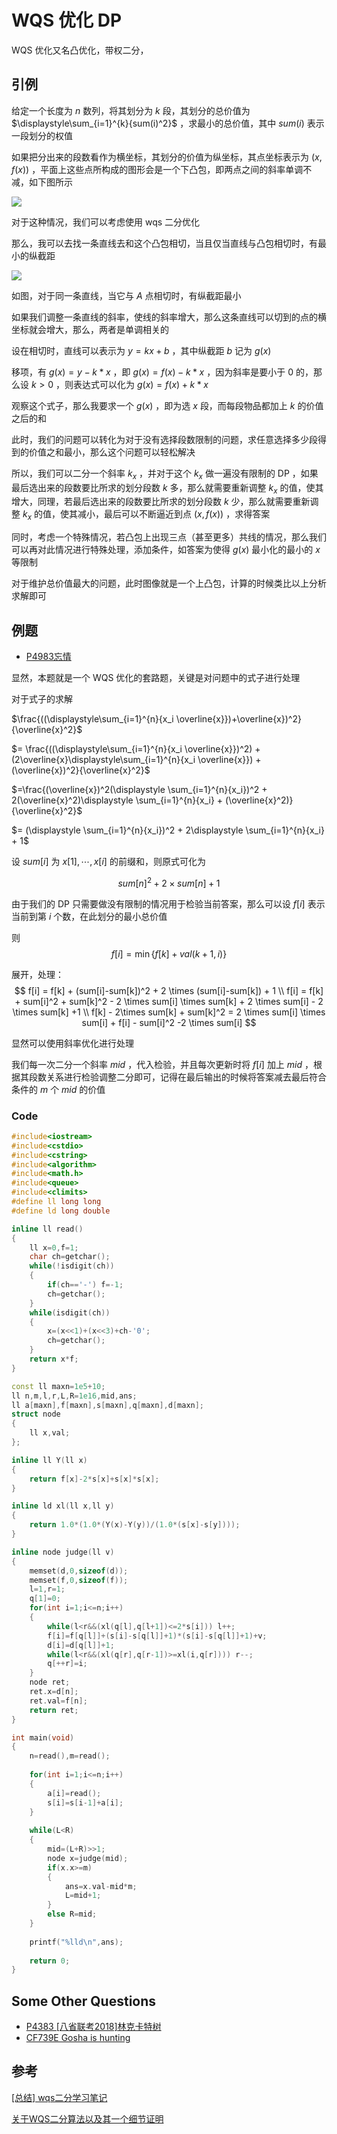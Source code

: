# WQS 优化 DP

WQS 优化又名凸优化，带权二分，

## 引例
给定一个长度为 $n$ 数列，将其划分为 $k$ 段，其划分的总价值为 $\displaystyle\sum_{i=1}^{k}{sum(i)^2}$ ，求最小的总价值，其中 $sum(i)$ 表示一段划分的权值

如果把分出来的段数看作为横坐标，其划分的价值为纵坐标，其点坐标表示为 $(x,f(x))$ ，平面上这些点所构成的图形会是一个下凸包，即两点之间的斜率单调不减，如下图所示

![](https://cdn.luogu.com.cn/upload/image_hosting/pyqiw1fk.png)

对于这种情况，我们可以考虑使用 wqs 二分优化

那么，我可以去找一条直线去和这个凸包相切，当且仅当直线与凸包相切时，有最小的纵截距

![](https://cdn.luogu.com.cn/upload/image_hosting/5lamlmqn.png)

如图，对于同一条直线，当它与 $A$ 点相切时，有纵截距最小

如果我们调整一条直线的斜率，使线的斜率增大，那么这条直线可以切到的点的横坐标就会增大，那么，两者是单调相关的

设在相切时，直线可以表示为 $y=kx+b$ ，其中纵截距 $b$ 记为 $g(x)$ 

移项，有 $g(x) = y - k * x$ ，即 $g(x) = f(x) - k*x$ ，因为斜率是要小于 $0$ 的，那么设 $k>0$ ，则表达式可以化为 $g(x) = f(x) + k * x$

观察这个式子，那么我要求一个 $g(x)$ ，即为选 $x$ 段，而每段物品都加上 $k$ 的价值之后的和

此时，我们的问题可以转化为对于没有选择段数限制的问题，求任意选择多少段得到的价值之和最小，那么这个问题可以轻松解决

所以，我们可以二分一个斜率 $k_x$ ，并对于这个 $k_x$ 做一遍没有限制的 DP ，如果最后选出来的段数要比所求的划分段数 $k$ 多，那么就需要重新调整 $k_x$ 的值，使其增大，同理，若最后选出来的段数要比所求的划分段数 $k$ 少，那么就需要重新调整 $k_x$ 的值，使其减小，最后可以不断逼近到点 $(x,f(x))$ ，求得答案

同时，考虑一个特殊情况，若凸包上出现三点（甚至更多）共线的情况，那么我们可以再对此情况进行特殊处理，添加条件，如答案为使得 $g(x)$ 最小化的最小的 $x$ 等限制

对于维护总价值最大的问题，此时图像就是一个上凸包，计算的时候类比以上分析求解即可

## 例题
* [P4983忘情](https://www.luogu.com.cn/problem/P4983)

显然，本题就是一个 WQS 优化的套路题，关键是对问题中的式子进行处理

对于式子的求解

$\frac{((\displaystyle\sum_{i=1}^{n}{x_i \overline{x}})+\overline{x})^2}{\overline{x}^2}$

$= \frac{((\displaystyle\sum_{i=1}^{n}{x_i \overline{x}})^2) + (2\overline{x}\displaystyle\sum_{i=1}^{n}{x_i \overline{x}}) + (\overline{x})^2}{\overline{x}^2}$

$=\frac{(\overline{x})^2(\displaystyle \sum_{i=1}^{n}{x_i})^2 + 2(\overline{x}^2)\displaystyle \sum_{i=1}^{n}{x_i} + (\overline{x}^2)}{\overline{x}^2}$

$= (\displaystyle \sum_{i=1}^{n}{x_i})^2 + 2\displaystyle \sum_{i=1}^{n}{x_i} + 1$

设 $sum[i]$ 为 $x[1],\cdots,x[i]$ 的前缀和，则原式可化为

$$
sum[n]^2 + 2 \times sum[n] + 1
$$

由于我们的 DP 只需要做没有限制的情况用于检验当前答案，那么可以设 $f[i]$ 表示当前到第 $i$ 个数，在此划分的最小总价值

则
$$
f[i] = \min\{f[k]+val(k+1,i)\}
$$

展开，处理：
$$
f[i] = f[k] + (sum[i]-sum[k])^2 + 2 \times (sum[i]-sum[k]) + 1
\\
f[i] = f[k] + sum[i]^2 + sum[k]^2 - 2 \times sum[i] \times sum[k] + 2 \times sum[i] - 2 \times sum[k] +1
\\
f[k] - 2\times sum[k] + sum[k]^2 = 2 \times sum[i] \times sum[i] + f[i] - sum[i]^2 -2 \times sum[i]
$$

显然可以使用斜率优化进行处理

我们每一次二分一个斜率 $mid$ ，代入检验，并且每次更新时将 $f[i]$ 加上 $mid$ ，根据其段数关系进行检验调整二分即可，记得在最后输出的时候将答案减去最后符合条件的 $m$ 个 $mid$ 的价值

### Code

```cpp
#include<iostream>
#include<cstdio>
#include<cstring>
#include<algorithm>
#include<math.h>
#include<queue>
#include<climits>
#define ll long long
#define ld long double

inline ll read()
{
	ll x=0,f=1;
	char ch=getchar();
	while(!isdigit(ch))
	{
		if(ch=='-') f=-1;
		ch=getchar();
	}
	while(isdigit(ch))
	{
		x=(x<<1)+(x<<3)+ch-'0';
		ch=getchar();
	}
	return x*f;
}

const ll maxn=1e5+10;
ll n,m,l,r,L,R=1e16,mid,ans;
ll a[maxn],f[maxn],s[maxn],q[maxn],d[maxn];
struct node
{
	ll x,val;
};

inline ll Y(ll x)
{
	return f[x]-2*s[x]+s[x]*s[x];
}

inline ld xl(ll x,ll y)
{
	return 1.0*(1.0*(Y(x)-Y(y))/(1.0*(s[x]-s[y])));
}

inline node judge(ll v)
{
	memset(d,0,sizeof(d));
	memset(f,0,sizeof(f));
	l=1,r=1;
	q[1]=0;
	for(int i=1;i<=n;i++)
	{
		while(l<r&&(xl(q[l],q[l+1])<=2*s[i])) l++;
		f[i]=f[q[l]]+(s[i]-s[q[l]]+1)*(s[i]-s[q[l]]+1)+v;
		d[i]=d[q[l]]+1;
		while(l<r&&(xl(q[r],q[r-1])>=xl(i,q[r]))) r--;
		q[++r]=i;
	}
	node ret;
	ret.x=d[n];
	ret.val=f[n];
	return ret;
}

int main(void)
{
	n=read(),m=read();
	
	for(int i=1;i<=n;i++)
	{
		a[i]=read();
		s[i]=s[i-1]+a[i];
	}
	
	while(L<R)
	{
		mid=(L+R)>>1;
		node x=judge(mid);
		if(x.x>=m)
		{
			ans=x.val-mid*m;
			L=mid+1;
		}
		else R=mid;
	}
	
	printf("%lld\n",ans);
	
	return 0;
}
```

## Some Other Questions

* [P4383 [八省联考2018]林克卡特树](https://www.luogu.com.cn/problem/P4383)
* [CF739E Gosha is hunting](https://www.luogu.com.cn/problem/CF739E)

## 参考
[[总结] wqs二分学习笔记](https://blog.csdn.net/weixin_30681121/article/details/95018953)

[关于WQS二分算法以及其一个细节证明](https://www.cnblogs.com/CreeperLKF/p/9045491.html)